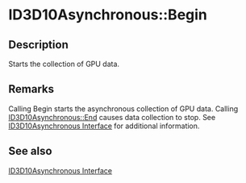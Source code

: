 # ID3D10Asynchronous::Begin

## Description

Starts the collection of GPU data.

## Remarks

Calling Begin starts the asynchronous collection of GPU data. Calling [ID3D10Asynchronous::End](https://learn.microsoft.com/windows/desktop/api/d3d10/nf-d3d10-id3d10asynchronous-end) causes data collection to stop.
See [ID3D10Asynchronous Interface](https://learn.microsoft.com/windows/desktop/api/d3d10/nn-d3d10-id3d10asynchronous) for additional information.

## See also

[ID3D10Asynchronous Interface](https://learn.microsoft.com/windows/desktop/api/d3d10/nn-d3d10-id3d10asynchronous)